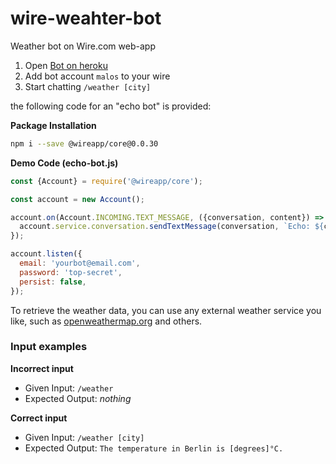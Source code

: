 # wire-weahter-bot
Weather bot on Wire.com web-app

1. Open [Bot on heroku](https://wire-weatherbot.herokuapp.com/)
2. Add bot account ```malos``` to your wire 
3. Start chatting `/weather [city]`

the following code for an "echo bot" is provided:

**Package Installation**

```bash
npm i --save @wireapp/core@0.0.30
```

**Demo Code (echo-bot.js)**

```javascript
const {Account} = require('@wireapp/core');

const account = new Account();

account.on(Account.INCOMING.TEXT_MESSAGE, ({conversation, content}) => {
  account.service.conversation.sendTextMessage(conversation, `Echo: ${content}`);
});

account.listen({
  email: 'yourbot@email.com',
  password: 'top-secret',
  persist: false,
});
```

To retrieve the weather data, you can use any external weather service you like, such as [openweathermap.org](https://openweathermap.org/) and others.

### Input examples

**Incorrect input**

- Given Input: `/weather`
- Expected Output: _nothing_

**Correct input**

- Given Input: `/weather [city]`
- Expected Output: `The temperature in Berlin is [degrees]°C.`
